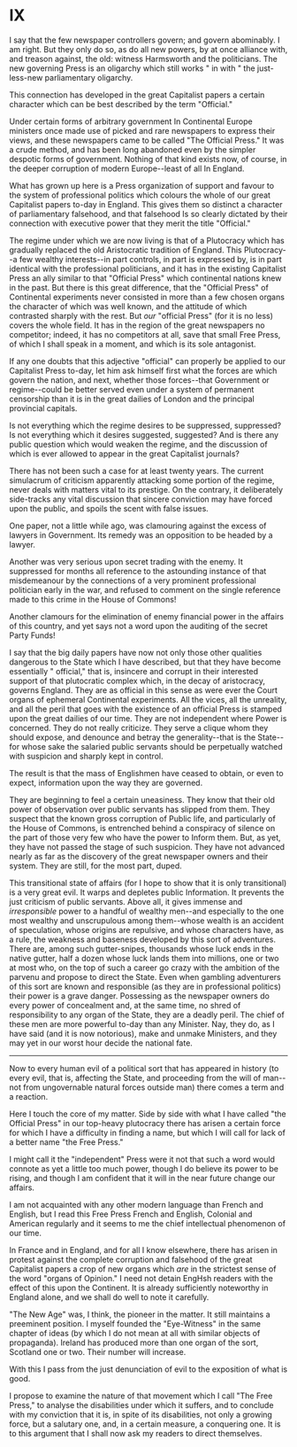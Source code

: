 # IX

I say that the few newspaper controllers govern; and govern abominably. I am right. But they only do so, as do all new powers, by at once alliance with, and treason against, the old: witness Harmsworth and the politicians. The new governing Press is an oligarchy which still works " in with " the just-less-new parliamentary oligarchy.

This connection has developed in the great Capitalist papers a certain character which can be best described by the term "Official."

Under certain forms of arbitrary government In Continental Europe ministers once made use of picked and rare newspapers to express their views, and these newspapers came to be called "The Official Press." It was a crude method, and has been long abandoned even by the simpler despotic forms of government. Nothing of that kind exists now, of course, in the deeper corruption of modern Europe--least of all In England.

What has grown up here is a Press organization of support and favour to the system of professional politics which colours the whole of our great Capitalist papers to-day in England. This gives them so distinct a character of parliamentary falsehood, and that falsehood Is so clearly dictated by their connection with executive power that they merit the title "Official."

The regime under which we are now living is that of a Plutocracy which has gradually replaced the old Aristocratic tradition of England. This Plutocracy--a few wealthy interests--in part controls, in part is expressed by, is in part identical with the professional politicians, and it has in the existing Capitalist Press an ally similar to that "Official Press" which continental nations knew in the past. But there is this great difference, that the "Official Press" of Continental experiments never consisted in more than a few chosen organs the character of which was well known, and the attitude of which contrasted sharply with the rest. But *our* "official Press" (for it is no less) covers the whole field. It has in the region of the great newspapers no competitor; indeed, it has no competitors at all, save that small Free Press, of which I shall speak in a moment, and which is its sole antagonist.

If any one doubts that this adjective "official" can properly be applied to our Capitalist Press to-day, let him ask himself first what the forces are which govern the nation, and next, whether those forces--that Government or regime--could be better served even under a system of permanent censorship than it is in the great dailies of London and the principal provincial capitals.

Is not everything which the regime desires to be suppressed, suppressed? Is not everything which it desires suggested, suggested? And is there any public question which would weaken the regime, and the discussion of which is ever allowed to appear in the great Capitalist journals?

There has not been such a case for at least twenty years. The current simulacrum of criticism apparently attacking some portion of the regime, never deals with matters vital to its prestige. On the contrary, it deliberately side-tracks any vital discussion that sincere conviction may have forced upon the public, and spoils the scent with false issues.

One paper, not a little while ago, was clamouring against the excess of lawyers in Government. Its remedy was an opposition to be headed by a lawyer.

Another was very serious upon secret trading with the enemy. It suppressed for months all reference to the astounding instance of that misdemeanour by the connections of a very prominent professional politician early in the war, and refused to comment on the single reference made to this crime in the House of Commons!

Another clamours for the elimination of enemy financial power in the affairs of this country, and yet says not a word upon the auditing of the secret Party Funds!

I say that the big daily papers have now not only those other qualities dangerous to the State which I have described, but that they have become essentially " official," that is, insincere and corrupt in their interested support of that plutocratic complex which, in the decay of aristocracy, governs England. They are as official in this sense as were ever the Court organs of ephemeral Continental experiments. All the vices, all the unreality, and all the peril that goes with the existence of an official Press is stamped upon the great dailies of our time. They are not independent where Power is concerned. They do not really criticize. They serve a clique whom they should expose, and denounce and betray the generality--that is the State--for whose sake the salaried public servants should be perpetually watched with suspicion and sharply kept in control.

The result is that the mass of Englishmen have ceased to obtain, or even to expect, information upon the way they are governed.

They are beginning to feel a certain uneasiness. They know that their old power of observation over public servants has slipped from them. They suspect that the known gross corruption of Public life, and particularly of the House of Commons, is entrenched behind a conspiracy of silence on the part of those very few who have the power to Inform them. But, as yet, they have not passed the stage of such suspicion. They have not advanced nearly as far as the discovery of the great newspaper owners and their system. They are still, for the most part, duped.

This transitional state of affairs (for I hope to show that it is only transitional) is a very great evil. It warps and depletes public Information. It prevents the just criticism of public servants. Above all, it gives immense and *irresponsible* power to a handful of wealthy men--and especially to the one most wealthy and unscrupulous among them--whose wealth is an accident of speculation, whose origins are repulsive, and whose characters have, as a rule, the weakness and baseness developed by this sort of adventures. There are, among such gutter-snipes, thousands whose luck ends in the native gutter, half a dozen whose luck lands them into millions, one or two at most who, on the top of such a career go crazy with the ambition of the parvenu and propose to direct the State. Even when gambling adventurers of this sort are known and responsible (as they are in professional politics) their power is a grave danger. Possessing as the newspaper owners do every power of concealment and, at the same time, no shred of responsibility to any organ of the State, they are a deadly peril. The chief of these men are more powerful to-day than any Minister. Nay, they do, as I have said (and it is now notorious), make and unmake Ministers, and they may yet in our worst hour decide the national fate.

---

Now to every human evil of a political sort that has appeared in history (to every evil, that is, affecting the State, and proceeding from the will of man--not from ungovernable natural forces outside man) there comes a term and a reaction.

Here I touch the core of my matter. Side by side with what I have called "the Official Press" in our top-heavy plutocracy there has arisen a certain force for which I have a difficulty in finding a name, but which I will call for lack of a better name "the Free Press."

I might call it the "independent" Press were it not that such a word would connote as yet a little too much power, though I do believe its power to be rising, and though I am confident that it will in the near future change our affairs.

I am not acquainted with any other modern language than French and English, but I read this Free Press French and English, Colonial and American regularly and it seems to me the chief intellectual phenomenon of our time.

In France and in England, and for all I know elsewhere, there has arisen in protest against the complete corruption and falsehood of the great Capitalist papers a crop of new organs which *are* in the strictest sense of the word "organs of Opinion." I need not detain EngHsh readers with the effect of this upon the Continent. It is already sufficiently noteworthy in England alone, and we shall do well to note it carefully.

"The New Age" was, I think, the pioneer in the matter. It still maintains a preeminent position. I myself founded the "Eye-Witness" in the same chapter of ideas (by which I do not mean at all with similar objects of propaganda). Ireland has produced more than one organ of the sort, Scotland one or two. Their number will increase.

With this I pass from the just denunciation of evil to the exposition of what is good.

I propose to examine the nature of that movement which I call "The Free Press," to analyse the disabilities under which it suffers, and to conclude with my conviction that it is, in spite of its disabilities, not only a growing force, but a salutary one, and, in a certain measure, a conquering one. It is to this argument that I shall now ask my readers to direct themselves.
